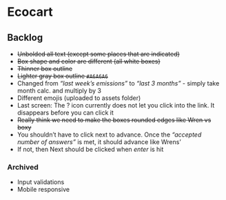 # Ecocart

## Backlog

- ~~Unbolded all text (except some places that are indicated)~~
- ~~Box shape and color are different (all white boxes)~~
- ~~Thinner box outline~~
- ~~Lighter gray box outline `#A6A6A6`~~
- Changed from _“last week’s emissions”_ to _“last 3 months”_ - simply take month calc. and multiply by 3
- Different emojis (uploaded to assets folder)
- Last screen: The ? icon currently does not let you click into the link. It disappears before you can click it
- ~~Really think we need to make the boxes rounded edges like Wren vs boxy~~
- You shouldn’t have to click next to advance. Once the _“accepted number of answers”_ is met, it should advance like Wrens’
- If not, then Next should be clicked when _enter_ is hit

### Archived

- Input validations
- Mobile responsive